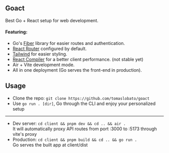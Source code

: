 ## Goact
Best Go + React setup for web development.
#### Featuring:
- Go's [Fiber](https://gofiber.io) library for easier routes and authentication.
- [React Router](https://reactrouter.com) configured by default.
- [Tailwind](https://tailwindcss.com) for easier styling.
- [React Compiler](https://react.dev/learn/react-compiler) for a better client performance. (not stable yet)
- Air + Vite development mode.
- All in one deployment (Go serves the front-end in production).

## Usage
- Clone the repo: `git clone https://github.com/tomaslobato/goact`
- Use `go run . [dir]`, Go through the CLI and enjoy your personalized setup
---
- Dev server: `cd client && pnpm dev && cd .. && air .`<br/>
  It will automatically proxy API routes from port :3000 to :5173 through vite's proxy 
- Production: `cd client && pnpm build && cd .. && go run .`<br/>
  Go serves the built app at client/dist
